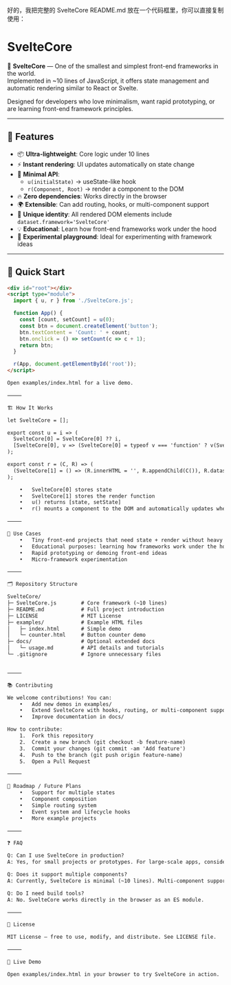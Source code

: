 好的，我把完整的 SvelteCore README.md 放在一个代码框里，你可以直接复制使用：

# SvelteCore

🌱 **SvelteCore** — One of the smallest and simplest front-end frameworks in the world.  
Implemented in ~10 lines of JavaScript, it offers state management and automatic rendering similar to React or Svelte.  

Designed for developers who love minimalism, want rapid prototyping, or are learning front-end framework principles.

---

## 🚀 Features

- 📦 **Ultra-lightweight**: Core logic under 10 lines  
- ⚡ **Instant rendering**: UI updates automatically on state change  
- 🧩 **Minimal API**:
  - `u(initialState)` → useState-like hook  
  - `r(Component, Root)` → render a component to the DOM  
- 🔥 **Zero dependencies**: Works directly in the browser  
- 🌍 **Extensible**: Can add routing, hooks, or multi-component support  
- 🎯 **Unique identity**: All rendered DOM elements include `dataset.framework='SvelteCore'`  
- 💡 **Educational**: Learn how front-end frameworks work under the hood  
- 🧪 **Experimental playground**: Ideal for experimenting with framework ideas  

---

## 🎨 Quick Start

```html
<div id="root"></div>
<script type="module">
  import { u, r } from './SvelteCore.js';

  function App() {
    const [count, setCount] = u(0);
    const btn = document.createElement('button');
    btn.textContent = 'Count: ' + count;
    btn.onclick = () => setCount(c => c + 1);
    return btn;
  }

  r(App, document.getElementById('root'));
</script>

Open examples/index.html for a live demo.

⸻

🏗 How It Works

let SvelteCore = [];

export const u = i => (
  SvelteCore[0] = SvelteCore[0] ?? i,
  [SvelteCore[0], v => (SvelteCore[0] = typeof v === 'function' ? v(SvelteCore[0]) : v, SvelteCore[1]())]
);

export const r = (C, R) => (
  (SvelteCore[1] = () => (R.innerHTML = '', R.appendChild(C()), R.dataset.framework='SvelteCore')), SvelteCore[1]()
);

	•	SvelteCore[0] stores state
	•	SvelteCore[1] stores the render function
	•	u() returns [state, setState]
	•	r() mounts a component to the DOM and automatically updates when state changes

⸻

🔧 Use Cases
	•	Tiny front-end projects that need state + render without heavy frameworks
	•	Educational purposes: learning how frameworks work under the hood
	•	Rapid prototyping or demoing front-end ideas
	•	Micro-framework experimentation

⸻

🗂 Repository Structure

SvelteCore/
├─ SvelteCore.js        # Core framework (~10 lines)
├─ README.md            # Full project introduction
├─ LICENSE              # MIT License
├─ examples/            # Example HTML files
│   ├─ index.html       # Simple demo
│   └─ counter.html     # Button counter demo
├─ docs/                # Optional extended docs
│   └─ usage.md         # API details and tutorials
└─ .gitignore           # Ignore unnecessary files


⸻

📚 Contributing

We welcome contributions! You can:
	•	Add new demos in examples/
	•	Extend SvelteCore with hooks, routing, or multi-component support
	•	Improve documentation in docs/

How to contribute:
	1.	Fork this repository
	2.	Create a new branch (git checkout -b feature-name)
	3.	Commit your changes (git commit -am 'Add feature')
	4.	Push to the branch (git push origin feature-name)
	5.	Open a Pull Request

⸻

📝 Roadmap / Future Plans
	•	Support for multiple states
	•	Component composition
	•	Simple routing system
	•	Event system and lifecycle hooks
	•	More example projects

⸻

❓ FAQ

Q: Can I use SvelteCore in production?
A: Yes, for small projects or prototypes. For large-scale apps, consider full frameworks.

Q: Does it support multiple components?
A: Currently, SvelteCore is minimal (~10 lines). Multi-component support can be implemented by extending it.

Q: Do I need build tools?
A: No. SvelteCore works directly in the browser as an ES module.

⸻

🌟 License

MIT License — free to use, modify, and distribute. See LICENSE file.

⸻

🔗 Live Demo

Open examples/index.html in your browser to try SvelteCore in action.

